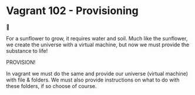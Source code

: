 # Vagrant 102 - Provisioning

:sunflower:

For a sunflower to grow, it requires water and soil.
Much like the sunflower, we create the universe with a virtual machine, but now we must provide the substance to life!

PROVISION!


In vagrant we must do the same and provide our universe (virtual machine) with file & folders.
We must also provide instructions on what to do with these folders, if so choose of course.

